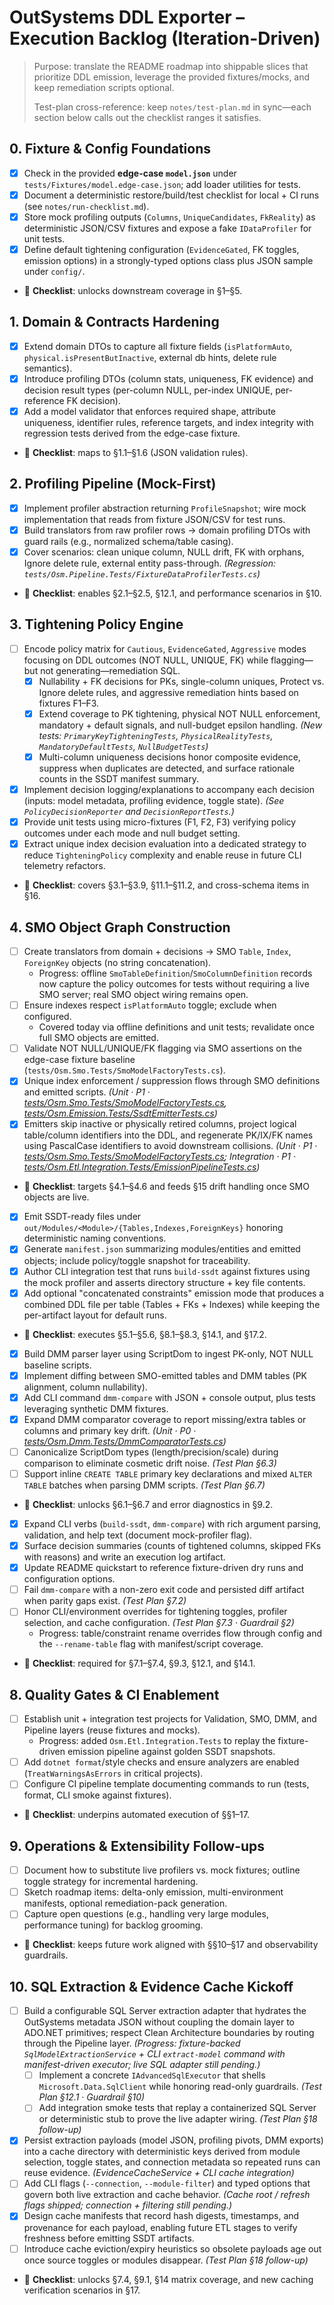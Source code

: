 # OutSystems DDL Exporter – Execution Backlog (Iteration-Driven)

> Purpose: translate the README roadmap into shippable slices that prioritize DDL emission, leverage the provided fixtures/mocks, and keep remediation scripts optional.
>
> Test-plan cross-reference: keep `notes/test-plan.md` in sync—each section below calls out the checklist ranges it satisfies.

## 0. Fixture & Config Foundations
- [x] Check in the provided **edge-case `model.json`** under `tests/Fixtures/model.edge-case.json`; add loader utilities for tests.
- [x] Document a deterministic restore/build/test checklist for local + CI runs (see `notes/run-checklist.md`).
- [x] Store mock profiling outputs (`Columns`, `UniqueCandidates`, `FkReality`) as deterministic JSON/CSV fixtures and expose a fake `IDataProfiler` for unit tests.
- [x] Define default tightening configuration (`EvidenceGated`, FK toggles, emission options) in a strongly-typed options class plus JSON sample under `config/`.
- 🔗 **Checklist**: unlocks downstream coverage in §1–§5.

## 1. Domain & Contracts Hardening
- [x] Extend domain DTOs to capture all fixture fields (`isPlatformAuto`, `physical.isPresentButInactive`, external db hints, delete rule semantics).
- [x] Introduce profiling DTOs (column stats, uniqueness, FK evidence) and decision result types (per-column NULL, per-index UNIQUE, per-reference FK decision).
- [x] Add a model validator that enforces required shape, attribute uniqueness, identifier rules, reference targets, and index integrity with regression tests derived from the edge-case fixture.
- 🔗 **Checklist**: maps to §1.1–§1.6 (JSON validation rules).

## 2. Profiling Pipeline (Mock-First)
- [x] Implement profiler abstraction returning `ProfileSnapshot`; wire mock implementation that reads from fixture JSON/CSV for test runs.
- [x] Build translators from raw profiler rows → domain profiling DTOs with guard rails (e.g., normalized schema/table casing).
- [x] Cover scenarios: clean unique column, NULL drift, FK with orphans, Ignore delete rule, external entity pass-through. *(Regression: `tests/Osm.Pipeline.Tests/FixtureDataProfilerTests.cs`)*
- 🔗 **Checklist**: enables §2.1–§2.5, §12.1, and performance scenarios in §10.

## 3. Tightening Policy Engine
- [ ] Encode policy matrix for `Cautious`, `EvidenceGated`, `Aggressive` modes focusing on DDL outcomes (NOT NULL, UNIQUE, FK) while flagging—but not generating—remediation SQL.
  - [x] Nullability + FK decisions for PKs, single-column uniques, Protect vs. Ignore delete rules, and aggressive remediation hints based on fixtures F1–F3.
  - [x] Extend coverage to PK tightening, physical NOT NULL enforcement, mandatory + default signals, and null-budget epsilon handling. *(New tests: `PrimaryKeyTighteningTests`, `PhysicalRealityTests`, `MandatoryDefaultTests`, `NullBudgetTests`)*
  - [x] Multi-column uniqueness decisions honor composite evidence, suppress when duplicates are detected, and surface rationale counts in the SSDT manifest summary.
- [x] Implement decision logging/explanations to accompany each decision (inputs: model metadata, profiling evidence, toggle state). *(See `PolicyDecisionReporter` and `DecisionReportTests`.)*
- [x] Provide unit tests using micro-fixtures (F1, F2, F3) verifying policy outcomes under each mode and null budget setting.
- [x] Extract unique index decision evaluation into a dedicated strategy to reduce `TighteningPolicy` complexity and enable reuse in future CLI telemetry refactors.
- 🔗 **Checklist**: covers §3.1–§3.9, §11.1–§11.2, and cross-schema items in §16.

## 4. SMO Object Graph Construction
- [ ] Create translators from domain + decisions → SMO `Table`, `Index`, `ForeignKey` objects (no string concatenation).
  - Progress: offline `SmoTableDefinition`/`SmoColumnDefinition` records now capture the policy outcomes for tests without requiring a live SMO server; real SMO object wiring remains open.
- [ ] Ensure indexes respect `isPlatformAuto` toggle; exclude when configured.
  - Covered today via offline definitions and unit tests; revalidate once full SMO objects are emitted.
- [ ] Validate NOT NULL/UNIQUE/FK flagging via SMO assertions on the edge-case fixture baseline (`tests/Osm.Smo.Tests/SmoModelFactoryTests.cs`).
- [x] Unique index enforcement / suppression flows through SMO definitions and emitted scripts. *(Unit · P1 · [tests/Osm.Smo.Tests/SmoModelFactoryTests.cs](tests/Osm.Smo.Tests/SmoModelFactoryTests.cs), [tests/Osm.Emission.Tests/SsdtEmitterTests.cs](tests/Osm.Emission.Tests/SsdtEmitterTests.cs))*
- [x] Emitters skip inactive or physically retired columns, project logical table/column identifiers into the DDL, and regenerate PK/IX/FK names using PascalCase identifiers to avoid downstream collisions. *(Unit · P1 · [tests/Osm.Smo.Tests/SmoModelFactoryTests.cs](tests/Osm.Smo.Tests/SmoModelFactoryTests.cs); Integration · P1 · [tests/Osm.Etl.Integration.Tests/EmissionPipelineTests.cs](tests/Osm.Etl.Integration.Tests/EmissionPipelineTests.cs))*
- 🔗 **Checklist**: targets §4.1–§4.6 and feeds §15 drift handling once SMO objects are live.

- [x] Emit SSDT-ready files under `out/Modules/<Module>/{Tables,Indexes,ForeignKeys}` honoring deterministic naming conventions.
- [x] Generate `manifest.json` summarizing modules/entities and emitted objects; include policy/toggle snapshot for traceability.
- [x] Author CLI integration test that runs `build-ssdt` against fixtures using the mock profiler and asserts directory structure + key file contents.
- [x] Add optional "concatenated constraints" emission mode that produces a combined DDL file per table (Tables + FKs + Indexes) while keeping the per-artifact layout for default runs.
- 🔗 **Checklist**: executes §5.1–§5.6, §8.1–§8.3, §14.1, and §17.2.

- [x] Build DMM parser layer using ScriptDom to ingest PK-only, NOT NULL baseline scripts.
- [x] Implement diffing between SMO-emitted tables and DMM tables (PK alignment, column nullability).
- [x] Add CLI command `dmm-compare` with JSON + console output, plus tests leveraging synthetic DMM fixtures.
- [x] Expand DMM comparator coverage to report missing/extra tables or columns and primary key drift. *(Unit · P0 · [tests/Osm.Dmm.Tests/DmmComparatorTests.cs](tests/Osm.Dmm.Tests/DmmComparatorTests.cs))*
- [ ] Canonicalize ScriptDom types (length/precision/scale) during comparison to eliminate cosmetic drift noise. *(Test Plan §6.3)*
- [ ] Support inline `CREATE TABLE` primary key declarations and mixed `ALTER TABLE` batches when parsing DMM scripts. *(Test Plan §6.7)*
- 🔗 **Checklist**: unlocks §6.1–§6.7 and error diagnostics in §9.2.

- [x] Expand CLI verbs (`build-ssdt`, `dmm-compare`) with rich argument parsing, validation, and help text (document mock-profiler flag).
- [x] Surface decision summaries (counts of tightened columns, skipped FKs with reasons) and write an execution log artifact.
- [x] Update README quickstart to reference fixture-driven dry runs and configuration options.
- [ ] Fail `dmm-compare` with a non-zero exit code and persisted diff artifact when parity gaps exist. *(Test Plan §7.2)*
- [ ] Honor CLI/environment overrides for tightening toggles, profiler selection, and cache configuration. *(Test Plan §7.3 · Guardrail §2)*
  - Progress: table/constraint rename overrides flow through config and the `--rename-table` flag with manifest/script coverage.
- 🔗 **Checklist**: required for §7.1–§7.4, §9.3, §12.1, and §14.1.

## 8. Quality Gates & CI Enablement
- [ ] Establish unit + integration test projects for Validation, SMO, DMM, and Pipeline layers (reuse fixtures and mocks).
  - Progress: added `Osm.Etl.Integration.Tests` to replay the fixture-driven emission pipeline against golden SSDT snapshots.
- [ ] Add `dotnet format`/style checks and ensure analyzers are enabled (`TreatWarningsAsErrors` in critical projects).
- [ ] Configure CI pipeline template documenting commands to run (tests, format, CLI smoke against fixtures).
- 🔗 **Checklist**: underpins automated execution of §§1–17.

## 9. Operations & Extensibility Follow-ups
- [ ] Document how to substitute live profilers vs. mock fixtures; outline toggle strategy for incremental hardening.
- [ ] Sketch roadmap items: delta-only emission, multi-environment manifests, optional remediation-pack generation.
- [ ] Capture open questions (e.g., handling very large modules, performance tuning) for backlog grooming.
- 🔗 **Checklist**: keeps future work aligned with §§10–§17 and observability guardrails.

## 10. SQL Extraction & Evidence Cache Kickoff
- [ ] Build a configurable SQL Server extraction adapter that hydrates the OutSystems metadata JSON without coupling the domain layer to ADO.NET primitives; respect Clean Architecture boundaries by routing through the Pipeline layer. *(Progress: fixture-backed `SqlModelExtractionService` + CLI `extract-model` command with manifest-driven executor; live SQL adapter still pending.)*
  - [ ] Implement a concrete `IAdvancedSqlExecutor` that shells `Microsoft.Data.SqlClient` while honoring read-only guardrails. *(Test Plan §12.1 · Guardrail §10)*
  - [ ] Add integration smoke tests that replay a containerized SQL Server or deterministic stub to prove the live adapter wiring. *(Test Plan §18 follow-up)*
- [x] Persist extraction payloads (model JSON, profiling pivots, DMM exports) into a cache directory with deterministic keys derived from module selection, toggle states, and connection metadata so repeated runs can reuse evidence. *(EvidenceCacheService + CLI cache integration)*
- [ ] Add CLI flags (`--connection`, `--module-filter`) and typed options that govern both live extraction and cache behavior. *(Cache root / refresh flags shipped; connection + filtering still pending.)*
- [x] Design cache manifests that record hash digests, timestamps, and provenance for each payload, enabling future ETL stages to verify freshness before emitting SSDT artifacts.
- [ ] Introduce cache eviction/expiry heuristics so obsolete payloads age out once source toggles or modules disappear. *(Test Plan §18 follow-up)*
- 🔗 **Checklist**: unlocks §7.4, §9.1, §14 matrix coverage, and new caching verification scenarios in §17.
